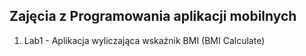 <h2>Zajęcia z Programowania aplikacji mobilnych</h2>
<ol>
  <li>Lab1 - Aplikacja wyliczająca wskaźnik BMI (BMI Calculate)</li>
 </ol>
